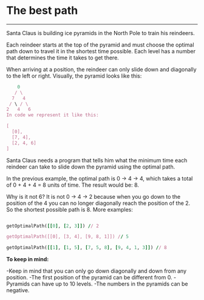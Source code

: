 # The best path

---

Santa Claus is building ice pyramids in the North Pole to train his reindeers.

Each reindeer starts at the top of the pyramid and must choose the optimal path down to travel it in the shortest time possible. Each level has a number that determines the time it takes to get there.

When arriving at a position, the reindeer can only slide down and diagonally to the left or right. Visually, the pyramid looks like this:

```ruby
    0
   / \
  7   4
 / \ / \
2   4   6
In code we represent it like this:

[
  [0],
  [7, 4],
  [2, 4, 6]
]
```

Santa Claus needs a program that tells him what the minimum time each reindeer can take to slide down the pyramid using the optimal path.

In the previous example, the optimal path is 0 -> 4 -> 4, which takes a total of 0 + 4 + 4 = 8 units of time. The result would be: 8.

Why is it not 6? It is not 0 -> 4 -> 2 because when you go down to the position of the 4 you can no longer diagonally reach the position of the 2. So the shortest possible path is 8. More examples:

```ruby

getOptimalPath([[0], [2, 3]]) // 2

getOptimalPath([[0], [3, 4], [9, 8, 1]]) // 5

getOptimalPath([[1], [1, 5], [7, 5, 8], [9, 4, 1, 3]]) // 8
```

**To keep in mind:**

-Keep in mind that you can only go down diagonally and down from any position.
-The first position of the pyramid can be different from 0.
-Pyramids can have up to 10 levels.
-The numbers in the pyramids can be negative.
